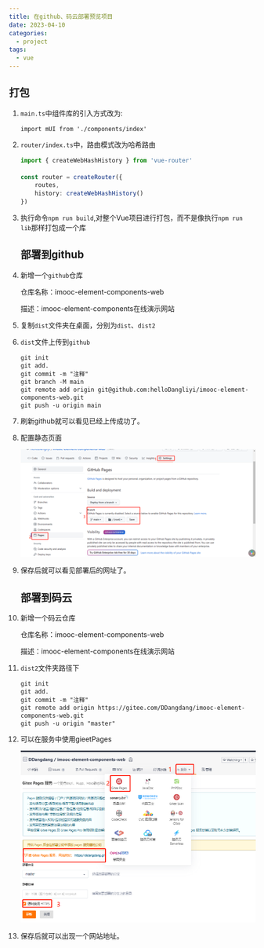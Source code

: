 ```yaml
---
title: 在github、码云部署预览项目
date: 2023-04-10
categories:
  - project
tags:
  - vue
---
```


## 打包

1. `main.ts`中组件库的引入方式改为:

   ```
   import mUI from './components/index'
   ```

2. `router/index.ts`中，路由模式改为哈希路由

   ```typescript
   import { createWebHashHistory } from 'vue-router'
   
   const router = createRouter({
       routes,
       history: createWebHashHistory()
   })
   ```

   

3. 执行命令`npm run build`,对整个Vue项目进行打包，而不是像执行`npm run lib`那样打包成一个库

   ## 部署到github

1. 新增一个`github`仓库

   仓库名称：imooc-element-components-web

   描述：imooc-element-components在线演示网站

2. 复制`dist`文件夹在桌面，分别为`dist`、`dist2`

3. `dist`文件上传到`github`

   ```
   git init
   git add.
   git commit -m "注释"
   git branch -M main
   git remote add origin git@github.com:helloDangliyi/imooc-element-components-web.git
   git push -u origin main
   ```

4. 刷新github就可以看见已经上传成功了。

5. 配置静态页面

   ![bg2](./img/bg5.png)

6. 保存后就可以看见部署后的网址了。

   ## 部署到码云

1. 新增一个码云仓库

   仓库名称：imooc-element-components-web

   描述：imooc-element-components在线演示网站

2. `dist2`文件夹路径下

   ```
   git init
   git add.
   git commit -m "注释"
   git remote add origin https://gitee.com/DDangdang/imooc-element-components-web.git
   git push -u origin "master"
   ```
   
12. 可以在服务中使用gieetPages

    ![bg2](./img/bg7.png)

13. 保存后就可以出现一个网站地址。
